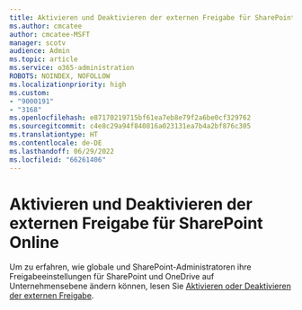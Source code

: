 ```yaml
---
title: Aktivieren und Deaktivieren der externen Freigabe für SharePoint Online
ms.author: cmcatee
author: cmcatee-MSFT
manager: scotv
audience: Admin
ms.topic: article
ms.service: o365-administration
ROBOTS: NOINDEX, NOFOLLOW
ms.localizationpriority: high
ms.custom:
- "9000191"
- "3168"
ms.openlocfilehash: e87170219715bf61ea7eb8e79f2a6be0cf329762
ms.sourcegitcommit: c4e8c29a94f840816a023131ea7b4a2bf876c305
ms.translationtype: HT
ms.contentlocale: de-DE
ms.lasthandoff: 06/29/2022
ms.locfileid: "66261406"
---
```

# <a name="turn-external-sharing-on-or-off-for-sharepoint-online"></a>Aktivieren und Deaktivieren der externen Freigabe für SharePoint Online

Um zu erfahren, wie globale und SharePoint-Administratoren ihre Freigabeeinstellungen für SharePoint und OneDrive auf Unternehmensebene ändern können, lesen Sie [Aktivieren oder Deaktivieren der externen Freigabe](https://docs.microsoft.com/sharepoint/turn-external-sharing-on-or-off).
